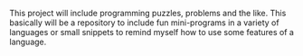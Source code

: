 This project will include programming puzzles, problems and the like. This basically will be a repository to include fun mini-programs in a variety of languages or small snippets to remind myself how to use some features of a language.


